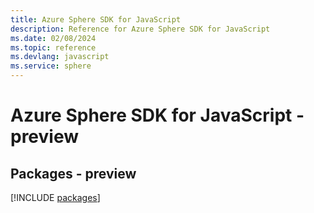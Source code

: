 ```yaml
---
title: Azure Sphere SDK for JavaScript
description: Reference for Azure Sphere SDK for JavaScript
ms.date: 02/08/2024
ms.topic: reference
ms.devlang: javascript
ms.service: sphere
---
```

# Azure Sphere SDK for JavaScript - preview
## Packages - preview
[!INCLUDE [packages](sphere-index.md)]